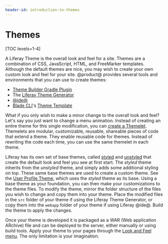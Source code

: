 ```yaml
---
header-id: introduction-to-themes
---
```


# Themes

[TOC levels=1-4]

A Liferay Theme is the overall look and feel for a site. Themes are a 
combination of CSS, JavaScript, HTML, and FreeMarker templates. Although the
default themes are nice, you may wish to create your own custom look and feel
for your site. @product@ provides several tools and environments that you can 
use to create themes:

- [Theme Builder Gradle Plugin](/docs/7-0/reference/-/knowledge_base/r/theme-builder-gradle-plugin)
- The 
[Liferay Theme Generator](/docs/7-0/tutorials/-/knowledge_base/t/themes-generator) 
- [@ide@](/docs/7-0/tutorials/-/knowledge_base/t/creating-themes-with-liferay-ide)
- [Blade CLI](/docs/7-0/tutorials/-/knowledge_base/t/blade-cli)'s 
[Theme Template](/docs/7-0/reference/-/knowledge_base/r/theme-template) 

What if you only wish to make a minor change to the overall look and feel? Let's
say you just want to change a menu animation. Instead of creating an entire
theme for this single modification, you can 
[create a Themelet](/docs/7-0/tutorials/-/knowledge_base/t/themelets).
Themelets are modular, customizable, reusable, shareable pieces of code that 
extend a theme. They enable reusable code for themes. Instead of rewriting the 
code each time, you can use the same themelet in each theme.

Liferay has its own set of base themes, called 
[styled](https://github.com/liferay/liferay-portal/tree/7.0.x/modules/apps/foundation/frontend-theme/frontend-theme-styled) 
and 
[unstyled](https://github.com/liferay/liferay-portal/tree/7.0.x/modules/apps/foundation/frontend-theme/frontend-theme-unstyled) 
that create the default look and feel you see at first start. The *styled* theme 
inherits from the *unstyled* theme, and simply adds some additional styling on 
top. These same base themes are used to create a custom theme. See the 
[User Profile Theme](https://github.com/liferay/liferay-portal/tree/1ec7ef30e409de8b53dc8342e8ba7e7540bceef8/modules/apps/foundation/frontend-theme/frontend-theme-user-profile),
which uses the *styled* theme as its base. Using a base theme as your 
foundation, you can then make your customizations to the theme files. To modify 
the theme, mirror the folder structure of the files you wish to change 
and copy them into your theme. Place the modified files in the `src` folder 
of your theme if using the Liferay Theme Generator, or copy them into the 
`webapp` folder of your theme if using Liferay @ide@. Build the theme to apply 
the changes.

Once your theme is developed it is packaged as a WAR (Web application ARchive)
file and can be deployed to the server, either manually or using build tools. 
Apply your theme to your pages through the 
[Look and Feel menu](/docs/7-0/user/-/knowledge_base/u/creating-and-managing-pages#customizing-the-look-and-feel-of-site-pages). 
The only limitation is your imagination.
